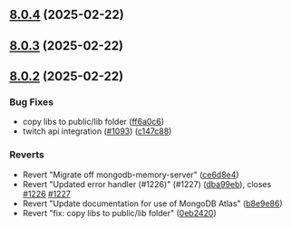 ## [8.0.4](https://github.com/sahat/hackathon-starter/compare/8.0.3...8.0.4) (2025-02-22)



## [8.0.3](https://github.com/sahat/hackathon-starter/compare/8.0.2...8.0.3) (2025-02-22)



## [8.0.2](https://github.com/sahat/hackathon-starter/compare/ff6a0c61a8f7169391515ebe2ecf284c75776a6d...8.0.2) (2025-02-22)


### Bug Fixes

* copy libs to public/lib folder ([ff6a0c6](https://github.com/sahat/hackathon-starter/commit/ff6a0c61a8f7169391515ebe2ecf284c75776a6d))
* twitch api integration ([#1093](https://github.com/sahat/hackathon-starter/issues/1093)) ([c147c88](https://github.com/sahat/hackathon-starter/commit/c147c88df3e8a7d76569ba39011973c8632c6388))


### Reverts

* Revert "Migrate off mongodb-memory-server" ([ce6d8e4](https://github.com/sahat/hackathon-starter/commit/ce6d8e4135885fa6a4aeabe710f9be64233de855))
* Revert "Updated error handler (#1226)" (#1227) ([dba99eb](https://github.com/sahat/hackathon-starter/commit/dba99eb971246d17971c0d52d394fe3ca8ae1536)), closes [#1226](https://github.com/sahat/hackathon-starter/issues/1226) [#1227](https://github.com/sahat/hackathon-starter/issues/1227)
* Revert "Update documentation for use of MongoDB Atlas" ([b8e9e86](https://github.com/sahat/hackathon-starter/commit/b8e9e86c4b9f4f8567c55d362a475285859f84e0))
* Revert "fix: copy libs to public/lib folder" ([0eb2420](https://github.com/sahat/hackathon-starter/commit/0eb242098a490e00846dbff7b8c636f04a1ed7c8))



